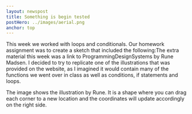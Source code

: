 ```yaml
---
layout: newspost
title: Something is begin tested
postHero: ../images/aerial.png
anchor: top
---
```


This week we worked with loops and conditionals. Our homework assignment was to create a sketch that included the following:The extra material this week was a link to ProgrammingDesignSystems by Rune Madsen. I decided to try to replicate one of the illustrations that was provided on the website, as I imagined it would contain many of the functions we went over in class as well as conditions, if statements and loops.

The image shows the illustration by Rune. It is a shape where you can drag each corner to a new location and the coordinates will update accordingly on the right side.
